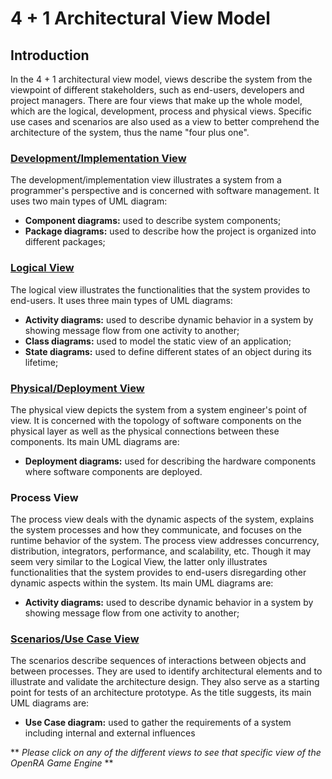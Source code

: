 # 4 + 1 Architectural View Model

## Introduction

In the 4 + 1 architectural view model, views describe the system from the viewpoint of different stakeholders, such as end-users, developers and project managers. There are four views that make up the whole model, which are the logical, development, process and physical views. Specific use cases and scenarios are also used as a view to better comprehend the architecture of the system, thus the name "four plus one".



### [Development/Implementation View](https://github.com/Malafas/OpenRA/blob/bleed/ADS/4+1/DEVELOPMENT_VIEW.md)
The development/implementation view illustrates a system from a programmer's perspective and is concerned with software management. It uses two main types of UML diagram:
* **Component diagrams:** used to describe system components;
* **Package diagrams:** used to describe how the project is organized into different packages;

### [Logical View](https://github.com/Malafas/OpenRA/blob/bleed/ADS/4+1/LOGICAL_VIEW.md)
The logical view illustrates the functionalities that the system provides to end-users. It uses three main types of UML diagrams:
* **Activity diagrams:** used to describe dynamic behavior in a system by showing message flow from one activity to another;
* **Class diagrams:** used to model the static view of an application;
* **State diagrams:** used to define different states of an object during its lifetime;

### [Physical/Deployment View](https://github.com/Malafas/OpenRA/blob/bleed/ADS/4+1/PHYSICAL_VIEW.md)
The physical view depicts the system from a system engineer's point of view. It is concerned with the topology of software components on the physical layer as well as the physical connections between these components. Its main UML diagrams are:
* **Deployment diagrams:** used for describing the hardware components where software components are deployed.

### Process View
The process view deals with the dynamic aspects of the system, explains the system processes and how they communicate, and focuses on the runtime behavior of the system. The process view addresses concurrency, distribution, integrators, performance, and scalability, etc. Though it may seem very similar to the Logical View, the latter only illustrates functionalities that the system provides to end-users disregarding other dynamic aspects within the system. Its main UML diagrams are:
* **Activity diagrams:** used to describe dynamic behavior in a system by showing message flow from one activity to another;

### [Scenarios/Use Case View](https://github.com/Malafas/OpenRA/blob/bleed/ADS/4+1/SCENARIOS.md)
The scenarios describe sequences of interactions between objects and between processes. They are used to identify architectural elements and to illustrate and validate the architecture design. They also serve as a starting point for tests of an architecture prototype. As the title suggests, its main UML diagrams are:
* **Use Case diagram:** used to gather the requirements of a system including internal and external influences


** *Please click on any of the different views to see that specific view of the OpenRA Game Engine* **
